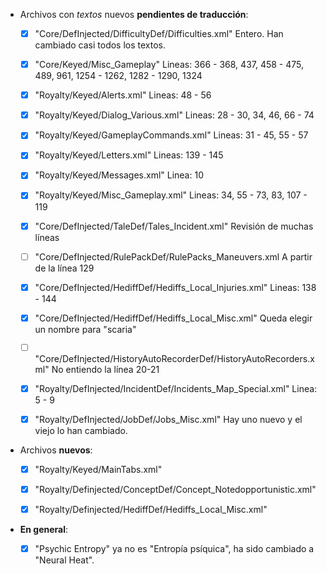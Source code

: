 * Archivos con *textos* nuevos **pendientes de traducción**:

	* [x] "Core/DefInjected/DifficultyDef/Difficulties.xml"				Entero. Han cambiado casi todos los textos.
	* [x] "Core/Keyed/Misc_Gameplay"									Lineas: 366 - 368, 437, 458 - 475, 489, 961, 1254 - 1262, 1282 - 1290, 1324
	* [x] "Royalty/Keyed/Alerts.xml"									Lineas: 48 - 56
	* [x] "Royalty/Keyed/Dialog_Various.xml"							Lineas: 28 - 30, 34, 46, 66 - 74
	* [x] "Royalty/Keyed/GameplayCommands.xml"							Lineas: 31 - 45, 55 - 57
	* [x] "Royalty/Keyed/Letters.xml"									Lineas: 139 - 145
	* [x] "Royalty/Keyed/Messages.xml"									Linea: 10
	* [x] "Royalty/Keyed/Misc_Gameplay.xml"								Lineas: 34, 55 - 73, 83, 107 - 119
	* [x] "Core/DefInjected/TaleDef/Tales_Incident.xml"					Revisión de muchas líneas
	* [ ] "Core/DefInjected/RulePackDef/RulePacks_Maneuvers.xml						A partir de la línea 129
	* [x] "Core/DefInjected/HediffDef/Hediffs_Local_Injuries.xml"					Lineas: 138 - 144
	* [x] "Core/DefInjected/HediffDef/Hediffs_Local_Misc.xml"						Queda elegir un nombre para "scaria"
	* [ ] "Core/DefInjected/HistoryAutoRecorderDef/HistoryAutoRecorders.xml"		No entiendo la línea 20-21
	* [x] "Royalty/DefInjected/IncidentDef/Incidents_Map_Special.xml"				Linea: 5 - 9
	* [x] "Royalty/DefInjected/JobDef/Jobs_Misc.xml"								Hay uno nuevo y el viejo lo han cambiado.







* Archivos **nuevos**:
	
	* [x] "Royalty/Keyed/MainTabs.xml"
	* [x] "Royalty/Definjected/ConceptDef/Concept_Notedopportunistic.xml"
	* [x] "Royalty/Definjected/HediffDef/Hediffs_Local_Misc.xml"




* **En general**:

	* [x] "Psychic Entropy" ya no es "Entropía psíquica", ha sido cambiado a "Neural Heat".